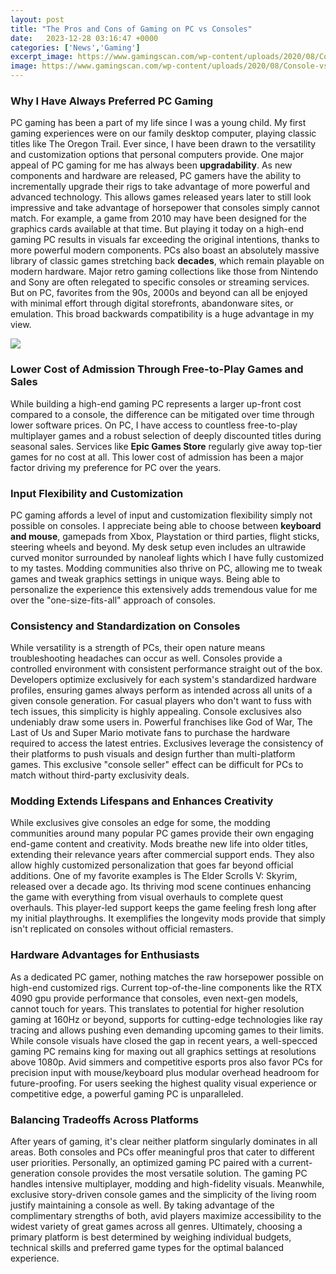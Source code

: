 ```yaml
---
layout: post
title: "The Pros and Cons of Gaming on PC vs Consoles"
date:   2023-12-28 03:16:47 +0000
categories: ['News','Gaming']
excerpt_image: https://www.gamingscan.com/wp-content/uploads/2020/08/Console-vs-PC-Gaming.jpg
image: https://www.gamingscan.com/wp-content/uploads/2020/08/Console-vs-PC-Gaming.jpg
---
```


### Why I Have Always Preferred PC Gaming
PC gaming has been a part of my life since I was a young child. My first gaming experiences were on our family desktop computer, playing classic titles like The Oregon Trail. Ever since, I have been drawn to the versatility and customization options that personal computers provide.
One major appeal of PC gaming for me has always been **upgradability**. As new components and hardware are released, PC gamers have the ability to incrementally upgrade their rigs to take advantage of more powerful and advanced technology. This allows games released years later to still look impressive and take advantage of horsepower that consoles simply cannot match. For example, a game from 2010 may have been designed for the graphics cards available at that time. But playing it today on a high-end gaming PC results in visuals far exceeding the original intentions, thanks to more powerful modern components. 
PCs also boast an absolutely massive library of classic games stretching back **decades**, which remain playable on modern hardware. Major retro gaming collections like those from Nintendo and Sony are often relegated to specific consoles or streaming services. But on PC, favorites from the 90s, 2000s and beyond can all be enjoyed with minimal effort through digital storefronts, abandonware sites, or emulation. This broad backwards compatibility is a huge advantage in my view.

![](https://www.gamingscan.com/wp-content/uploads/2020/08/Console-vs-PC-Gaming.jpg)
### Lower Cost of Admission Through Free-to-Play Games and Sales
While building a high-end gaming PC represents a larger up-front cost compared to a console, the difference can be mitigated over time through lower software prices. On PC, I have access to countless free-to-play multiplayer games and a robust selection of deeply discounted titles during seasonal sales. Services like **Epic Games Store** regularly give away top-tier games for no cost at all. This lower cost of admission has been a major factor driving my preference for PC over the years.
### Input Flexibility and Customization 
PC gaming affords a level of input and customization flexibility simply not possible on consoles. I appreciate being able to choose between **keyboard and mouse**, gamepads from Xbox, Playstation or third parties, flight sticks, steering wheels and beyond. My desk setup even includes an ultrawide curved monitor surrounded by nanoleaf lights which I have fully customized to my tastes. Modding communities also thrive on PC, allowing me to tweak games and tweak graphics settings in unique ways. Being able to personalize the experience this extensively adds tremendous value for me over the "one-size-fits-all" approach of consoles. 
### Consistency and Standardization on Consoles
While versatility is a strength of PCs, their open nature means troubleshooting headaches can occur as well. Consoles provide a controlled environment with consistent performance straight out of the box. Developers optimize exclusively for each system's standardized hardware profiles, ensuring games always perform as intended across all units of a given console generation. For casual players who don't want to fuss with tech issues, this simplicity is highly appealing.
Console exclusives also undeniably draw some users in. Powerful franchises like God of War, The Last of Us and Super Mario motivate fans to purchase the hardware required to access the latest entries. Exclusives leverage the consistency of their platforms to push visuals and design further than multi-platform games. This exclusive "console seller" effect can be difficult for PCs to match without third-party exclusivity deals.
### Modding Extends Lifespans and Enhances Creativity
While exclusives give consoles an edge for some, the modding communities around many popular PC games provide their own engaging end-game content and creativity. Mods breathe new life into older titles, extending their relevance years after commercial support ends. They also allow highly customized personalization that goes far beyond official additions. 
One of my favorite examples is The Elder Scrolls V: Skyrim, released over a decade ago. Its thriving mod scene continues enhancing the game with everything from visual overhauls to complete quest overhauls. This player-led support keeps the game feeling fresh long after my initial playthroughs. It exemplifies the longevity mods provide that simply isn't replicated on consoles without official remasters.
### Hardware Advantages for Enthusiasts 
As a dedicated PC gamer, nothing matches the raw horsepower possible on high-end customized rigs. Current top-of-the-line components like the RTX 4090 gpu provide performance that consoles, even next-gen models, cannot touch for years. This translates to potential for higher resolution gaming at 160Hz or beyond, supports for cutting-edge technologies like ray tracing and allows pushing even demanding upcoming games to their limits.
While console visuals have closed the gap in recent years, a well-specced gaming PC remains king for maxing out all graphics settings at resolutions above 1080p. Avid simmers and competitive esports pros also favor PCs for precision input with mouse/keyboard plus modular overhead headroom for future-proofing. For users seeking the highest quality visual experience or competitive edge, a powerful gaming PC is unparalleled.
### Balancing Tradeoffs Across Platforms  
After years of gaming, it's clear neither platform singularly dominates in all areas. Both consoles and PCs offer meaningful pros that cater to different user priorities. Personally, an optimized gaming PC paired with a current-generation console provides the most versatile solution. 
The gaming PC handles intensive multiplayer, modding and high-fidelity visuals. Meanwhile, exclusive story-driven console games and the simplicity of the living room justify maintaining a console as well. By taking advantage of the complimentary strengths of both, avid players maximize accessibility to the widest variety of great games across all genres. Ultimately, choosing a primary platform is best determined by weighing individual budgets, technical skills and preferred game types for the optimal balanced experience.